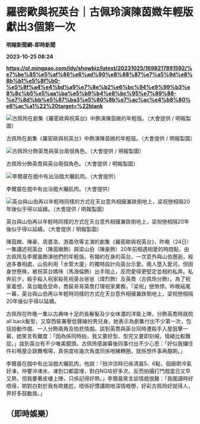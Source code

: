 # 羅密歐與祝英台｜古佩玲演陳茵媺年輕版 獻出3個第一次
**明報新聞網-即時新聞**

**2023-10-25 08:24**

**https://ol.mingpao.com/ldy/showbiz/latest/20231025/1698217891592/%e7%be%85%e5%af%86%e6%ad%90%e8%88%87%e7%a5%9d%e8%8b%b1%e5%8f%b0-%e5%8f%a4%e4%bd%a9%e7%8e%b2%e6%bc%94%e9%99%b3%e8%8c%b5%e5%aa%ba%e5%b9%b4%e8%bc%95%e7%89%88-%e7%8d%bb%e5%87%ba3%e5%80%8b%e7%ac%ac%e4%b8%80%e6%ac%a1%22%20target=%22blank**

![古佩玲在劇集《羅密歐與祝英台》中飾演陳茵媺的年輕版。（大會提供 / 明報製圖）](https://fs.mingpao.com/ldy/20231025/s00009/f90b72a6ce0d101b9ca21e6ab6d94f44.jpg)

古佩玲在劇集《羅密歐與祝英台》中飾演陳茵媺的年輕版。（大會提供 / 明報製圖）

![古佩玲分飾英喬與英台兩個角色。（大會提供 / 明報製圖）](https://fs.mingpao.com/ldy/20231025/s00009/f90c2f61cdb753abb9d640c3dd189120.jpg)

古佩玲分飾英喬與英台兩個角色。（大會提供 / 明報製圖）

![李爾晨在戲中有出浴戲大曬肌肉。（大會提供）](https://fs.mingpao.com/ldy/20231025/s00009/f90a16090d29e2a071859277892b2867.jpg)

李爾晨在戲中有出浴戲大曬肌肉。（大會提供）

![英台與山伯再以年輕時同樣的方式在天台意外相擁兼跌倒地上，梁祝戀相隔20年後似乎得以延續。（大會提供 / 明報製圖）](https://fs.mingpao.com/ldy/20231025/s00009/f90acf0f0e95dec54889698a1fc3497a.jpg)

英台與山伯再以年輕時同樣的方式在天台意外相擁兼跌倒地上，梁祝戀相隔20年後似乎得以延續。（大會提供 / 明報製圖）

陳茵媺、陳豪、周嘉洛、游嘉欣等主演的劇集《羅密歐與祝英台》，昨晚（24日）一集講述祝英台（陳茵媺飾）與梁山伯（陳豪飾）20年前相遇相愛的時間點，由古佩玲及李爾晨飾演他們的年輕版。有婚約在身的英台，一次意外與山伯邂逅，經過多番相處，山伯利用「水管大廈」的獨特設計向英台示愛。兩人墮入愛河，但因身世懸殊，被祝英台媽咪（馬海倫飾）出手阻止，反而愛得更堅定並相約私奔。私奔前夕，殺手殺入祝家殺死祝英台爸爸（煒烈飾）及英喬（古佩玲分飾）。為了祝家着想，英台臨危受命，喬裝哥哥英喬打理祝家業務，「梁祝」戀煞停。昨晚結尾一幕，英台與山伯再以年輕時同樣的方式在天台意外相擁兼跌倒地上，梁祝戀相隔20年後似乎得以延續。

古佩玲在昨晚一集以古典味十足的長鬈髮及少女味濃的洋裝上陣，分飾英喬時就梳all back髮型，又穿西裝兼壓低聲線扮男兒身。她表示為劇集付出不少第一次，包括拍動作戲、一人分飾兩角及拍悲情戲。談到英喬與英台同時遭殺手入屋狙擊一幕，她笑言有難度：「因為係同時拍，我又要好型、型完又要即刻喊，情緒比較難捉。」談到英台有不少唯美鏡頭，古佩玲感謝幕後同事付出不少心思：「好似我攞住件衫喺屋企跳舞嗰場，真係度咗幾次角度同係咁練轉圈，就係想件事再靚啲。」

李爾晨在戲中有出浴戲大曬肌肉，他說：「拍沖涼時已係清晨5、6點，個廠啲冷氣好凍，仲要沖凍水，凍到口都震埋，對白NG咗好多次。反而拍攝打鬥戲當日又早又熱，但我要著皮褸上陣，只係記得好熱。」李爾晨笑言談情戲很難：「我圍讀時好唔得，啲對白對於我有啲尷尬，唔係好慣講啲咁深情嘅嘢，好彩古佩玲好就得人，畀好多鼓勵我。」

（即時娛樂）
------